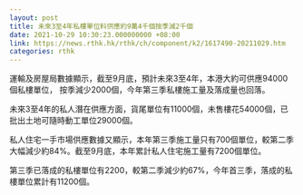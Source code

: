 ```yaml
---
layout: post
title: 未來3至4年私樓單位料供應約9萬4千個按季減2千個
date: 2021-10-29 10:30:23.000000000 +08:00
link: https://news.rthk.hk/rthk/ch/component/k2/1617490-20211029.htm
categories: rthk
---
```


運輸及房屋局數據顯示，截至9月底，預計未來3至4年，本港大約可供應94000個私樓單位， 按季減少2000個，今年第三季私樓施工量及落成量也回落。 

未來3至4年的私人潛在供應方面，貨尾單位有11000個，未售樓花54000個，已批出土地可隨時動工單位29000個。

私人住宅一手市場供應數據又顯示，本年第三季施工量只有700個單位，較第二季大幅減少約84%。截至9月底，本年累計私人住宅施工量有7200個單位。

第三季已落成的私樓單位有2200，較第二季減少約67%，今年首三季，落成的私樓單位累計有11200個。
